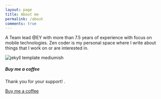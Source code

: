 ```yaml
---
layout: page
title: About me
permalink: /about
comments: true
---
```


<div class="row justify-content-between">
<div class="col-md-8 pr-5">

<p>A Team lead @EY with more than 7.5 years of experience with focus on mobile technologies. Zen coder is my personal space where I write about things that I work on or are interested in.</p>

<p class="mb-5"><img class="shadow-lg" src="{{site.baseurl}}/assets/images/resume.png" alt="jekyll template mediumish" /></p>

</div>

<div class="col-md-4">

<div class="sticky-top sticky-top-80">
<h5>Buy me a coffee</h5>

<p>Thank you for your support! <i class="fab fa-github"></i></a>.</p>

<a target="_blank" href="https://www.paypal.com/paypalme/laymancodes" class="btn btn-danger">Buy me a coffee</a> 


</div>
</div>
</div>

